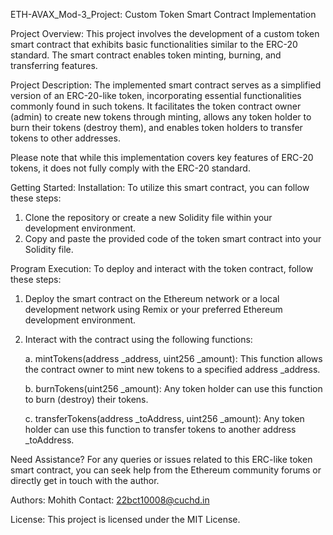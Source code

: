 ETH-AVAX_Mod-3_Project: Custom Token Smart Contract Implementation

Project Overview:
This project involves the development of a custom token smart contract that exhibits basic functionalities similar to the ERC-20 standard. The smart contract enables token minting, burning, and transferring features.

Project Description:
The implemented smart contract serves as a simplified version of an ERC-20-like token, incorporating essential functionalities commonly found in such tokens. It facilitates the token contract owner (admin) to create new tokens through minting, allows any token holder to burn their tokens (destroy them), and enables token holders to transfer tokens to other addresses.

Please note that while this implementation covers key features of ERC-20 tokens, it does not fully comply with the ERC-20 standard.

Getting Started:
Installation:
To utilize this smart contract, you can follow these steps:

1. Clone the repository or create a new Solidity file within your development environment.
2. Copy and paste the provided code of the token smart contract into your Solidity file.

Program Execution:
To deploy and interact with the token contract, follow these steps:

1. Deploy the smart contract on the Ethereum network or a local development network using Remix or your preferred Ethereum development environment.

2. Interact with the contract using the following functions:

   a. mintTokens(address _address, uint256 _amount): This function allows the contract owner to mint new tokens to a specified address _address.

   b. burnTokens(uint256 _amount): Any token holder can use this function to burn (destroy) their tokens.

   c. transferTokens(address _toAddress, uint256 _amount): Any token holder can use this function to transfer tokens to another address _toAddress.

Need Assistance?
For any queries or issues related to this ERC-like token smart contract, you can seek help from the Ethereum community forums or directly get in touch with the author.

Authors:
Mohith
Contact: 22bct10008@cuchd.in

License:
This project is licensed under the MIT License.
